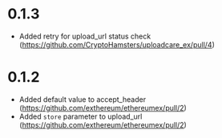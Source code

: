 # 0.1.3
* Added retry for upload_url status check (https://github.com/CryptoHamsters/uploadcare_ex/pull/4)
# 0.1.2
* Added default value to accept_header (https://github.com/exthereum/ethereumex/pull/2)
* Added `store` parameter to upload_url (https://github.com/exthereum/ethereumex/pull/2)
